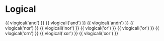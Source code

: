 # Logical

{{ vlogical('and') }}
{{ vlogicali('and') }}
{{ vlogical('andn') }}
{{ vlogical('nor') }}
{{ vlogicali('nor') }}
{{ vlogical('or') }}
{{ vlogicali('or') }}
{{ vlogical('orn') }}
{{ vlogical('xor') }}
{{ vlogicali('xor') }}